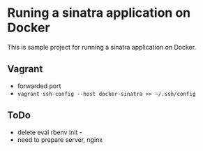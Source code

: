 # Runing a sinatra application on Docker

This is sample project for running a sinatra application on Docker.

## Vagrant

- forwarded port
- `vagrant ssh-config --host docker-sinatra >> ~/.ssh/config`

## ToDo

- delete eval rbenv init -
- need to prepare server, nginx
